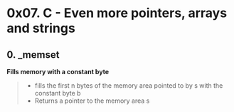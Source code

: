 # 0x07. C - Even more pointers, arrays and strings

## 0. _memset

**Fills memory with a constant byte**

> - fills the first n bytes of the memory area pointed to by s with the constant byte b
> - Returns a pointer to the memory area s
